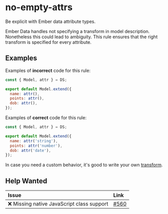 # no-empty-attrs

Be explicit with Ember data attribute types.

Ember Data handles not specifying a transform in model description. Nonetheless this could lead to ambiguity. This rule ensures that the right transform is specified for every attribute.

## Examples

Examples of **incorrect** code for this rule:

```js
const { Model, attr } = DS;

export default Model.extend({
  name: attr(),
  points: attr(),
  dob: attr(),
});
```

Examples of **correct** code for this rule:

```javascript
const { Model, attr } = DS;

export default Model.extend({
  name: attr('string'),
  points: attr('number'),
  dob: attr('date'),
});
```

In case you need a custom behavior, it's good to write your own [transform](http://emberjs.com/api/data/classes/DS.Transform.html).

## Help Wanted

| Issue | Link |
| :-- | :-- |
| :x: Missing native JavaScript class support | [#560](https://github.com/ember-cli/eslint-plugin-ember/issues/560) |
